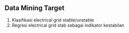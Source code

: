 ## Data Mining Target
1. Klasifikasi electrical grid stable/unstable
2. Regresi electrical grid stab sebagai indikator kestabilan
